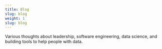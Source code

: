 ```yaml
---
title: Blog
slug: blog
weight: 1
slug: blog
---
```


Various thoughts about leadership, software engineering, data science, and building tools to help people with data.